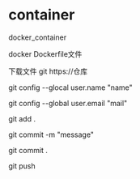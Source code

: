 # container
docker_container

docker Dockerfile文件

下载文件
git https://仓库

git config --glocal user.name "name"

git config --global user.email "mail"

git add .

git commit -m "message"

git commit .

git push 
